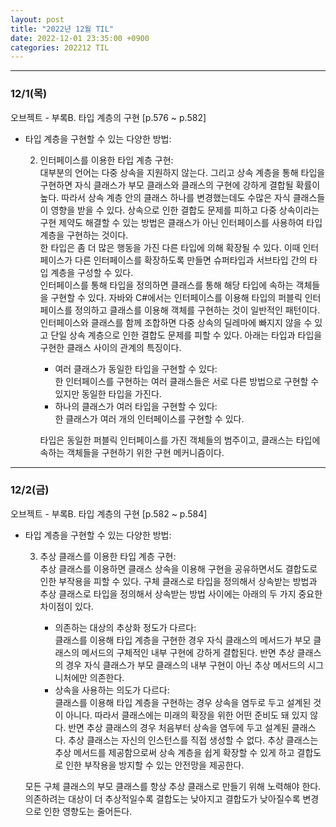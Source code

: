 ```yaml
---
layout: post
title: "2022년 12월 TIL"
date: 2022-12-01 23:35:00 +0900
categories: 202212 TIL
---
```


---

### 12/1(목)

오브젝트 - 부록B. 타입 계층의 구현
[p.576 ~ p.582]

-   타입 계층을 구현할 수 있는 다양한 방법:

    2. 인터페이스를 이용한 타입 계층 구현:  
       대부분의 언어는 다중 상속을 지원하지 않는다. 그리고 상속 계층을 통해 타입을 구현하면 자식 클래스가 부모 클래스와 클래스의 구현에 강하게 결합될 확률이 높다. 따라서 상속 계층 안의 클래스 하나를 변경했는데도 수많은 자식 클래스들이 영향을 받을 수 있다. 상속으로 인한 결합도 문제를 피하고 다중 상속이라는 구현 제약도 해결할 수 있는 방법은 클래스가 아닌 인터페이스를 사용하여 타입 계층을 구현하는 것이다.  
       한 타입은 좀 더 많은 행동을 가진 다른 타입에 의해 확장될 수 있다. 이때 인터페이스가 다른 인터페이스를 확장하도록 만들면 슈퍼타입과 서브타입 간의 타입 계층을 구성할 수 있다.  
       인터페이스를 통해 타입을 정의하면 클래스를 통해 해당 타입에 속하는 객체들을 구현할 수 있다. 자바와 C#에서는 인터페이스를 이용해 타입의 퍼블릭 인터페이스를 정의하고 클래스를 이용해 객체를 구현하는 것이 일반적인 패턴이다. 인터페이스와 클래스를 함께 조합하면 다중 상속의 딜레마에 빠지지 않을 수 있고 단일 상속 계층으로 인한 결합도 문제를 피할 수 있다. 아래는 타입과 타입을 구현한 클래스 사이의 관계의 특징이다.

        - 여러 클래스가 동일한 타입을 구현할 수 있다:  
          한 인터페이스를 구현하는 여러 클래스들은 서로 다른 방법으로 구현할 수 있지만 동일한 타입을 가진다.
        - 하나의 클래스가 여러 타입을 구현할 수 있다:  
          한 클래스가 여러 개의 인터페이스를 구현할 수 있다.

        타입은 동일한 퍼블릭 인터페이스를 가진 객체들의 범주이고, 클래스는 타입에 속하는 객체들을 구현하기 위한 구현 메커니즘이다.

---

### 12/2(금)

오브젝트 - 부록B. 타입 계층의 구현
[p.582 ~ p.584]

-   타입 계층을 구현할 수 있는 다양한 방법:

    3. 추상 클래스를 이용한 타입 계층 구현:  
       추상 클래스를 이용하면 클래스 상속을 이용해 구현을 공유하면서도 결합도로 인한 부작용을 피할 수 있다. 구체 클래스로 타입을 정의해서 상속받는 방법과 추상 클래스로 타입을 정의해서 상속받는 방법 사이에는 아래의 두 가지 중요한 차이점이 있다.

        - 의존하는 대상의 추상화 정도가 다르다:  
          클래스를 이용해 타입 계층을 구현한 경우 자식 클래스의 메서드가 부모 클래스의 메서드의 구체적인 내부 구현에 강하게 결합된다. 반면 추상 클래스의 경우 자식 클래스가 부모 클래스의 내부 구현이 아닌 추상 메서드의 시그니처에만 의존한다.
        - 상속을 사용하는 의도가 다르다:  
          클래스를 이용해 타입 계층을 구현하는 경우 상속을 염두로 두고 설계된 것이 아니다. 따라서 클래스에는 미래의 확장을 위한 어떤 준비도 돼 있지 않다. 반면 추상 클래스의 경우 처음부터 상속을 염두에 두고 설계된 클래스다. 추상 클래스는 자신의 인스턴스를 직접 생성할 수 없다. 추상 클래스는 추상 메서드를 제공함으로써 상속 계층을 쉽게 확장할 수 있게 하고 결합도로 인한 부작용을 방지할 수 있는 안전망을 제공한다.

    모든 구체 클래스의 부모 클래스를 항상 추상 클래스로 만들기 위해 노력해야 한다. 의존하려는 대상이 더 추상적일수록 결합도는 낮아지고 결합도가 낮아질수록 변경으로 인한 영향도는 줄어든다.
